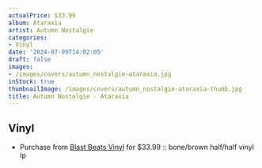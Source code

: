 ```yaml
---
actualPrice: $33.99
album: Ataraxia
artist: Autumn Nostalgie
categories:
- Vinyl
date: '2024-07-09T14:02:05'
draft: false
images:
- /images/covers/autumn_nostalgie-ataraxia.jpg
inStock: true
thumbnailImage: /images/covers/autumn_nostalgie-ataraxia-thumb.jpg
title: Autumn Nostalgie - Ataraxia
---
```


## Vinyl
* Purchase from [Blast Beats Vinyl](https://blastbeatsvinyl.com/products/autumn-nostalgie-ataraxia-bone-brown-half-half-vinyl-lp) for $33.99 :: bone/brown half/half vinyl lp
